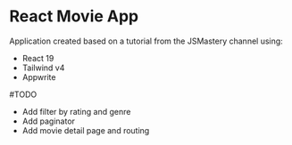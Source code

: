 # React Movie App

Application created based on a tutorial from the JSMastery channel using:

- React 19
- Tailwind v4
- Appwrite

#TODO

- Add filter by rating and genre
- Add paginator
- Add movie detail page and routing